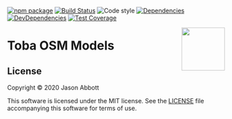 [![npm package](https://img.shields.io/npm/v/@toba/osm-models.svg)](https://www.npmjs.org/package/@toba/osm-models)
[![Build Status](https://travis-ci.org/toba/osm-models.svg?branch=master)](https://travis-ci.org/toba/osm-models)
![Code style](https://img.shields.io/badge/code_style-prettier-ff69b4.svg)
[![Dependencies](https://img.shields.io/david/toba/osm-models.svg)](https://david-dm.org/toba/osm-models)
[![DevDependencies](https://img.shields.io/david/dev/toba/osm-models.svg)](https://david-dm.org/toba/osm-models#info=devDependencies&view=list)
[![Test Coverage](https://codecov.io/gh/toba/osm-models/branch/master/graph/badge.svg)](https://codecov.io/gh/toba/osm-models)

<img src='https://toba.github.io/about/images/logo-colored.svg' width="100" align="right"/>

# Toba OSM Models

## License

Copyright &copy; 2020 Jason Abbott

This software is licensed under the MIT license. See the [LICENSE](./LICENSE) file accompanying this software for terms of use.
